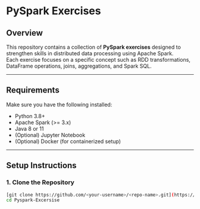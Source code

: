 # PySpark Exercises

## Overview
This repository contains a collection of **PySpark exercises** designed to strengthen skills in distributed data processing using Apache Spark.  
Each exercise focuses on a specific concept such as RDD transformations, DataFrame operations, joins, aggregations, and Spark SQL.

---

## Requirements
Make sure you have the following installed:

- Python 3.8+
- Apache Spark (>= 3.x)
- Java 8 or 11
- (Optional) Jupyter Notebook
- (Optional) Docker (for containerized setup)

---

## Setup Instructions

### 1. Clone the Repository
```bash
[git clone https://github.com/<your-username>/<repo-name>.git](https://github.com/Fares403/Pyspark-Excersise)
cd Pyspark-Excersise
